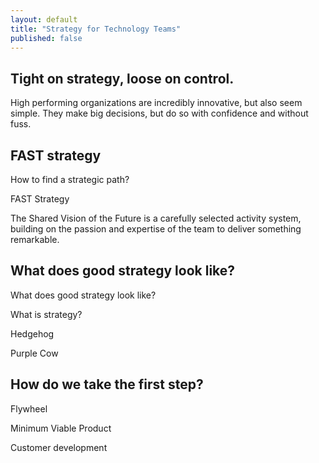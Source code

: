 ```yaml
---
layout: default
title: "Strategy for Technology Teams"
published: false
---
```


## Tight on strategy, loose on control.

High performing organizations are incredibly innovative, but also seem simple. They make big decisions, but do so with confidence and without fuss.

## FAST strategy

How to find a strategic path?

FAST Strategy


The Shared Vision of the Future is a carefully selected activity system, building on the passion and expertise of the team to deliver something remarkable.

## What does good strategy look like?

What does good strategy look like?

What is strategy?

Hedgehog

Purple Cow

## How do we take the first step?

Flywheel

Minimum Viable Product

Customer development